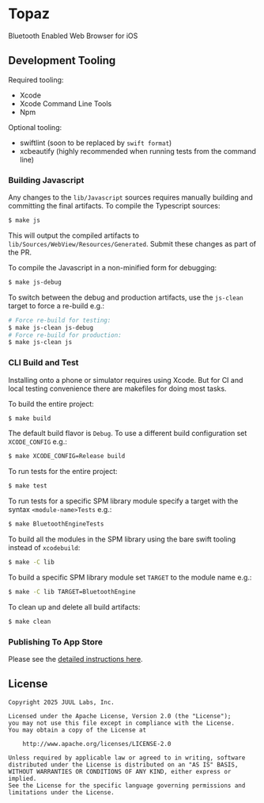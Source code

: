 # Topaz

Bluetooth Enabled Web Browser for iOS

## Development Tooling

Required tooling:

- Xcode
- Xcode Command Line Tools
- Npm

Optional tooling:

- swiftlint (soon to be replaced by `swift format`)
- xcbeautify (highly recommended when running tests from the command line)

### Building Javascript

Any changes to the `lib/Javascript` sources requires manually building and committing the final artifacts.
To compile the Typescript sources:

```sh
$ make js
```

This will output the compiled artifacts to `lib/Sources/WebView/Resources/Generated`. Submit these changes as part of the PR.

To compile the Javascript in a non-minified form for debugging:

```sh
$ make js-debug
```

To switch between the debug and production artifacts, use the `js-clean` target to force a re-build e.g.:

```sh
# Force re-build for testing:
$ make js-clean js-debug
# Force re-build for production:
$ make js-clean js
```

### CLI Build and Test

Installing onto a phone or simulator requires using Xcode. But for CI and local testing convenience there are makefiles for doing most tasks.

To build the entire project:

```sh
$ make build
```

The default build flavor is `Debug`. To use a different build configuration set `XCODE_CONFIG` e.g.:

```sh
$ make XCODE_CONFIG=Release build
```

To run tests for the entire project:

```sh
$ make test
```

To run tests for a specific SPM library module specify a target with the syntax `<module-name>Tests` e.g.:

```sh
$ make BluetoothEngineTests
```

To build all the modules in the SPM library using the bare swift tooling instead of `xcodebuild`:

```sh
$ make -C lib
```

To build a specific SPM library module set `TARGET` to the module name e.g.:

```sh
$ make -C lib TARGET=BluetoothEngine
```

To clean up and delete all build artifacts:

```sh
$ make clean
```

### Publishing To App Store

Please see the [detailed instructions here](documentation/releases.md).

## License

```
Copyright 2025 JUUL Labs, Inc.

Licensed under the Apache License, Version 2.0 (the "License");
you may not use this file except in compliance with the License.
You may obtain a copy of the License at

    http://www.apache.org/licenses/LICENSE-2.0

Unless required by applicable law or agreed to in writing, software
distributed under the License is distributed on an "AS IS" BASIS,
WITHOUT WARRANTIES OR CONDITIONS OF ANY KIND, either express or implied.
See the License for the specific language governing permissions and
limitations under the License.
```
